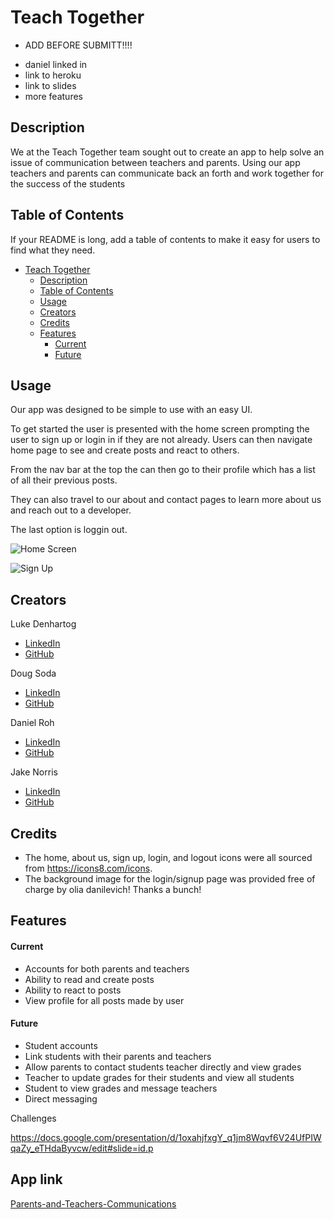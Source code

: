 
# Teach Together

* ADD BEFORE SUBMITT!!!!
- daniel linked in
- link to heroku
- link to slides
- more features

## Description

We at the Teach Together team sought out to create an app to help solve an issue of communication between teachers and parents. Using our app teachers and parents can communicate back an forth and work together for the success of the students

## Table of Contents

If your README is long, add a table of contents to make it easy for users to find what they need.

- [Teach Together](#teach-together)
  - [Description](#description)
  - [Table of Contents](#table-of-contents)
  - [Usage](#usage)
  - [Creators](#creators)
  - [Credits](#credits)
  - [Features](#features)
      - [Current](#current)
      - [Future](#future)

## Usage

Our app was designed to be simple to use with an easy UI.

To get started the user is presented with the home screen prompting the user to sign up or login in if they are not already. Users can then navigate home page to see and create posts and react to others. 

From the nav bar at the top the can then go to their profile which has a list of all their previous posts.

They can also travel to our about and contact pages to learn more about us and reach out to a developer.

The last option is loggin out.


![Home Screen](client\src\assets\SShome.png)

![Sign Up](client/src/assets/SSsignup.png)


## Creators

Luke Denhartog
- [LinkedIn](https://www.linkedin.com/in/luke-denhartog-113123261/)
- [GitHub](https://github.com/Afrozez)

Doug Soda
- [LinkedIn](www.linkedin.com/in/douglas-soda-798396133)
- [GitHub](https://github.com/dsoda86)

Daniel Roh
- [LinkedIn](https://www.linkedin.com/in/daniel-roh-37a612123/)
- [GitHub](https://github.com/ryonerd79)

Jake Norris
- [LinkedIn](www.linkedin.com/in/jake-norris-052185b9)
- [GitHub](https://github.com/Searaden)

## Credits

  - The home, about us, sign up, login, and logout icons were all sourced from <https://icons8.com/icons>.
  - The background image for the login/signup page was provided free of charge by olia danilevich! Thanks a bunch!


## Features

#### Current

- Accounts for both parents and teachers
- Ability to read and create posts
- Ability to react to posts
- View profile for all posts made by user

#### Future

- Student accounts
- Link students with their parents and teachers
- Allow parents to contact students teacher directly and view grades
- Teacher to update grades for their students and view all students
- Student to view grades and message teachers
- Direct messaging

Challenges

<https://docs.google.com/presentation/d/1oxahjfxgY_q1jm8Wqvf6V24UfPIWqaZy_eTHdaByvcw/edit#slide=id.p>

## App link

[Parents-and-Teachers-Communications](https://teachtogether-ffa1db8adbe1.herokuapp.com/)
